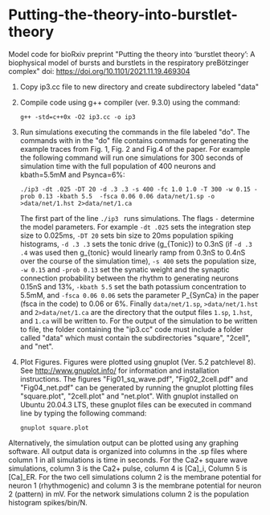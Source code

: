 # Putting-the-theory-into-burstlet-theory
Model code for bioRxiv preprint "Putting the theory into ‘burstlet theory’: A biophysical model of bursts and burstlets in the respiratory preBötzinger complex" doi: https://doi.org/10.1101/2021.11.19.469304


1. Copy ip3.cc file to new directory and create subdirectory labeled "data"
2. Compile code using g++ compiler (ver. 9.3.0) using the command: 
    ```
   g++ -std=c++0x -O2 ip3.cc -o ip3
   ```

3. Run simulations executing the commands in the file labeled "do". The commands with in the "do" file contains commads for generating the example traces from Fig. 1, Fig. 2 and Fig.4 of the paper. For example the following command will run one simulations for 300 seconds of simulation time with the full population of 400 neurons and kbath=5.5mM and Psynca=6%:
   ```
   ./ip3 -dt .025 -DT 20 -d .3 .3 -s 400 -fc 1.0 1.0 -T 300 -w 0.15 -prob 0.13 -kbath 5.5  -fsca 0.06 0.06 data/net/1.sp -o  >data/net/1.hst 2>data/net/1.ca
   ```
   The first part of the line ``./ip3 `` runs simulations.
   The flags ``-`` determine the model parameters. For example ``-dt .025`` sets the integration step size to 0.025ms,  ``-DT 20`` sets bin size to 20ms population spiking histograms, ``-d .3 .3`` sets the tonic drive (g_{Tonic}) to 0.3nS (if ``-d .3 .4`` was used then g_{tonic} would linearly ramp from 0.3nS to 0.4nS over the course of the simulation time), ``-s 400`` sets the population size, ``-w 0.15`` and ``-prob 0.13`` set the synatic weight and the synaptic connection probability between the rhythm to generating neurons 0.15nS and 13%, ``-kbath 5.5`` set the bath potassium concentration to 5.5mM, and ``-fsca 0.06 0.06`` sets the parameter P_{SynCa} in the paper (fsca in the code) to 0.06 or 6%. 
   Finally ``data/net/1.sp``, ``>data/net/1.hst`` and ``2>data/net/1.ca`` are the directory that the output files ``1.sp``, ``1.hst``, and ``1.ca`` will be written to. For the output of the simulation to be written to file, the folder containing the "ip3.cc" code must include a folder called "data" which must contain the subdirectories "square", "2cell", and "net".


4. Plot Figures. Figures were plotted using gnuplot (Ver. 5.2 patchlevel 8). See http://www.gnuplot.info/ for information and installation instructions. The figures "Fig01_sq_wave.pdf", "Fig02_2cell.pdf" and "Fig04_net.pdf" can be generated by running the gnuplot plotting files "square.plot", "2cell.plot" and "net.plot". With gnuplot installed on Ubuntu 20.04.3 LTS, these gnuplot files can be executed in command line by typing the following command:

    ```
    gnuplot square.plot
    ```
Alternatively, the simulation output can be plotted using any graphing software. All output data is organized into columns in the .sp files where column 1 in all simulations is time in seconds. For the Ca2+ square wave simulations, column 3 is the Ca2+ pulse, column 4 is [Ca]_i, Column 5 is [Ca]_ER. For the two cell simulations column 2 is the membrane potential for neuron 1 (rhythmogenic) and column 3 is the membrane potential for neuron 2 (pattern) in mV. For the network simulations column 2 is the population histogram spikes/bin/N. 
